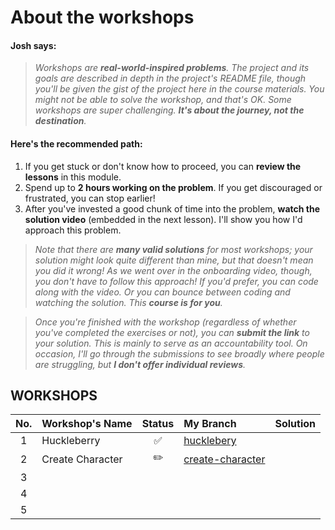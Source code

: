 # About the workshops

#### Josh says:

> _Workshops are **real-world-inspired problems**. The project and its goals are described in depth in the project's README file, though you'll be given the gist of the project here in the course materials. You might not be able to solve the workshop, and that's OK. Some workshops are super challenging. **It's about the journey, not the destination**._

#### Here's the recommended path:

1. If you get stuck or don't know how to proceed, you can **review the lessons** in this module.
2. Spend up to **2 hours working on the problem**. If you get discouraged or frustrated, you can stop earlier!
3. After you've invested a good chunk of time into the problem, **watch the solution video** (embedded in the next lesson). I'll show you how I'd approach this problem.

> _Note that there are **many valid solutions** for most workshops; your solution might look quite different than mine, but that doesn't mean you did it wrong! As we went over in the onboarding video, though, you don't have to follow this approach! If you'd prefer, you can code along with the video. Or you can bounce between coding and watching the solution. This **course is for you**._

> _Once you're finished with the workshop (regardless of whether you've completed the exercises or not), you can **submit the link** to your solution. This is mainly to serve as an accountability tool. On occasion, I'll go through the submissions to see broadly where people are struggling, but **I don't offer individual reviews**._

## WORKSHOPS

| No. | Workshop's Name  | Status | My Branch            | Solution |
| :-: | :--------------- | :----: | :------------------- | :------- |
|  1  | Huckleberry      |   ✅   | [hucklebery]()       |          |
|  2  | Create Character |   ✏️   | [create-character]() |          |
|  3  |                  |        |                      |          |
|  4  |                  |        |                      |          |
|  5  |                  |        |                      |          |
